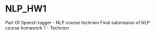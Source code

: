 # NLP_HW1
Part Of Speech tagger - NLP course technion
Final submission of NLP course homework 1 - Technion

